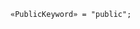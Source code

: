 <!-- This file is generated automatically by infrastructure scripts. Please don't edit by hand. -->

```{ .ebnf .slang-ebnf #PublicKeyword }
«PublicKeyword» = "public";
```
